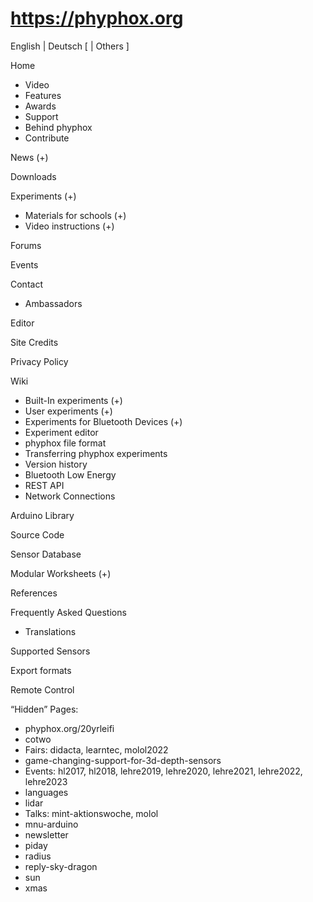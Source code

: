 # https://phyphox.org


English | Deutsch [ | Others ]

Home
- Video
- Features
- Awards
- Support
- Behind phyphox
- Contribute

News (+)

Downloads

Experiments (+)
- Materials for schools (+)
- Video instructions (+)

Forums

Events

Contact
- Ambassadors

Editor

Site Credits

Privacy Policy

Wiki
- Built-In experiments (+)
- User experiments (+)
- Experiments for Bluetooth Devices (+)
- Experiment editor
- phyphox file format
- Transferring phyphox experiments
- Version history
- Bluetooth Low Energy
- REST API
- Network Connections

Arduino Library

Source Code

Sensor Database

Modular Worksheets (+)

References

Frequently Asked Questions
- Translations

Supported Sensors

Export formats

Remote Control

“Hidden” Pages:
- phyphox.org/20yrleifi
- cotwo
- Fairs: didacta, learntec, molol2022
- game-changing-support-for-3d-depth-sensors
- Events: hl2017, hl2018, lehre2019, lehre2020, lehre2021, lehre2022, lehre2023
- languages
- lidar
- Talks: mint-aktionswoche, molol
- mnu-arduino
- newsletter
- piday
- radius
- reply-sky-dragon
- sun
- xmas
